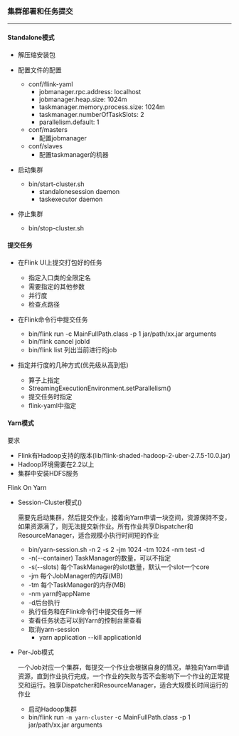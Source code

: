 ### 集群部署和任务提交
---
#### Standalone模式

- 解压缩安装包
- 配置文件的配置
    - conf/flink-yaml
        - jobmanager.rpc.address: localhost
        - jobmanager.heap.size: 1024m
        - taskmanager.memory.process.size: 1024m
        - taskmanager.numberOfTaskSlots: 2
        - parallelism.default: 1
    - conf/masters
        - 配置jobmanager
    - conf/slaves
        - 配置taskmanager的机器
- 启动集群
    - bin/start-cluster.sh
        - standalonesession daemon
        - taskexecutor daemon

- 停止集群
    - bin/stop-cluster.sh

#### 提交任务
- 在Flink UI上提交打包好的任务
    - 指定入口类的全限定名
    - 需要指定的其他参数
    - 并行度
    - 检查点路径

- 在Flink命令行中提交任务
    - bin/flink run -c MainFullPath.class -p 1 jar/path/xx.jar arguments
    - bin/flink cancel jobId
    - bin/flink list 列出当前进行的job

- 指定并行度的几种方式(优先级从高到低)
    - 算子上指定
    - StreamingExecutionEnvironment.setParallelism()
    - 提交任务时指定
    - flink-yaml中指定

#### Yarn模式
要求
- Flink有Hadoop支持的版本(lib/flink-shaded-hadoop-2-uber-2.7.5-10.0.jar)
- Hadoop环境需要在2.2以上
- 集群中安装HDFS服务

Flink On Yarn
- Session-Cluster模式()

    需要先启动集群，然后提交作业，接着向Yarn申请一块空间，资源保持不变，如果资源满了，则无法提交新作业。所有作业共享Dispatcher和ResourceManager，适合规模小执行时间短的作业
    - bin/yarn-session.sh -n 2 -s 2 -jm 1024 -tm 1024 -nm test -d
    - -n(--container) TaskManager的数量，可以不指定
    - -s(--slots) 每个TaskManager的slot数量，默认一个slot一个core
    - -jm 每个JobManager的内存(MB)
    - -tm 每个TaskManager的内存(MB)
    - -nm yarn的appName
    - -d后台执行
    - 执行任务和在Flink命令行中提交任务一样
    - 查看任务状态可以到Yarn的控制台里查看
    - 取消yarn-session
        - yarn application --kill applicationId
- Per-Job模式

    一个Job对应一个集群，每提交一个作业会根据自身的情况，单独向Yarn申请资源，直到作业执行完成，一个作业的失败与否不会影响下一个作业的正常提交和运行。独享Dispatcher和ResourceManager，适合大规模长时间运行的作业
    - 启动Hadoop集群
    - bin/flink run `-m yarn-cluster` -c MainFullPath.class -p 1 jar/path/xx.jar arguments 
